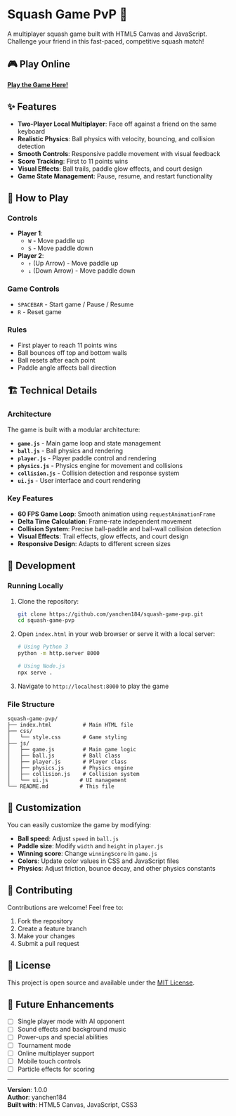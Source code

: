 # Squash Game PvP 🎾

A multiplayer squash game built with HTML5 Canvas and JavaScript. Challenge your friend in this fast-paced, competitive squash match!

## 🎮 Play Online

**[Play the Game Here!](https://yanchen184.github.io/squash-game-pvp/)**

## ✨ Features

- **Two-Player Local Multiplayer**: Face off against a friend on the same keyboard
- **Realistic Physics**: Ball physics with velocity, bouncing, and collision detection
- **Smooth Controls**: Responsive paddle movement with visual feedback
- **Score Tracking**: First to 11 points wins
- **Visual Effects**: Ball trails, paddle glow effects, and court design
- **Game State Management**: Pause, resume, and restart functionality

## 🎯 How to Play

### Controls
- **Player 1**: 
  - `W` - Move paddle up
  - `S` - Move paddle down
- **Player 2**: 
  - `↑` (Up Arrow) - Move paddle up
  - `↓` (Down Arrow) - Move paddle down

### Game Controls
- `SPACEBAR` - Start game / Pause / Resume
- `R` - Reset game

### Rules
- First player to reach 11 points wins
- Ball bounces off top and bottom walls
- Ball resets after each point
- Paddle angle affects ball direction

## 🏗️ Technical Details

### Architecture
The game is built with a modular architecture:

- **`game.js`** - Main game loop and state management
- **`ball.js`** - Ball physics and rendering
- **`player.js`** - Player paddle control and rendering
- **`physics.js`** - Physics engine for movement and collisions
- **`collision.js`** - Collision detection and response system
- **`ui.js`** - User interface and court rendering

### Key Features
- **60 FPS Game Loop**: Smooth animation using `requestAnimationFrame`
- **Delta Time Calculation**: Frame-rate independent movement
- **Collision System**: Precise ball-paddle and ball-wall collision detection
- **Visual Effects**: Trail effects, glow effects, and court design
- **Responsive Design**: Adapts to different screen sizes

## 🚀 Development

### Running Locally
1. Clone the repository:
   ```bash
   git clone https://github.com/yanchen184/squash-game-pvp.git
   cd squash-game-pvp
   ```

2. Open `index.html` in your web browser or serve it with a local server:
   ```bash
   # Using Python 3
   python -m http.server 8000
   
   # Using Node.js
   npx serve .
   ```

3. Navigate to `http://localhost:8000` to play the game

### File Structure
```
squash-game-pvp/
├── index.html          # Main HTML file
├── css/
│   └── style.css       # Game styling
├── js/
│   ├── game.js         # Main game logic
│   ├── ball.js         # Ball class
│   ├── player.js       # Player class
│   ├── physics.js      # Physics engine
│   ├── collision.js    # Collision system
│   └── ui.js          # UI management
└── README.md          # This file
```

## 🎨 Customization

You can easily customize the game by modifying:

- **Ball speed**: Adjust `speed` in `ball.js`
- **Paddle size**: Modify `width` and `height` in `player.js`
- **Winning score**: Change `winningScore` in `game.js`
- **Colors**: Update color values in CSS and JavaScript files
- **Physics**: Adjust friction, bounce decay, and other physics constants

## 🤝 Contributing

Contributions are welcome! Feel free to:

1. Fork the repository
2. Create a feature branch
3. Make your changes
4. Submit a pull request

## 📝 License

This project is open source and available under the [MIT License](LICENSE).

## 🎯 Future Enhancements

- [ ] Single player mode with AI opponent
- [ ] Sound effects and background music
- [ ] Power-ups and special abilities
- [ ] Tournament mode
- [ ] Online multiplayer support
- [ ] Mobile touch controls
- [ ] Particle effects for scoring

---

**Version**: 1.0.0  
**Author**: yanchen184  
**Built with**: HTML5 Canvas, JavaScript, CSS3